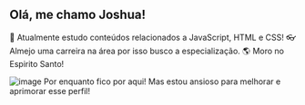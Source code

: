 ## Olá, me chamo Joshua!
 :eyes: Atualmente estudo conteúdos relacionados a JavaScript, HTML e CSS!
 :eyeglasses: Almejo uma carreira na área por isso busco a especialização.
 :earth_americas: Moro no Espirito Santo!

![image](https://github.com/user-attachments/assets/c0de728d-928c-4495-9d79-5086f6a338ed) 
Por enquanto fico por aqui! Mas estou ansioso para melhorar e aprimorar esse perfil!


<!--
**JoshuaBizinoto/JoshuaBizinoto** is a ✨ _special_ ✨ repository because its `README.md` (this file) appears on your GitHub profile.

Here are some ideas to get you started:

- 🔭 I’m currently working on ...
- 🌱 I’m currently learning ...
- 👯 I’m looking to collaborate on ...
- 🤔 I’m looking for help with ...
- 💬 Ask me about ...
- 📫 How to reach me: ...
- 😄 Pronouns: ...
- ⚡ Fun fact: ...
-->
